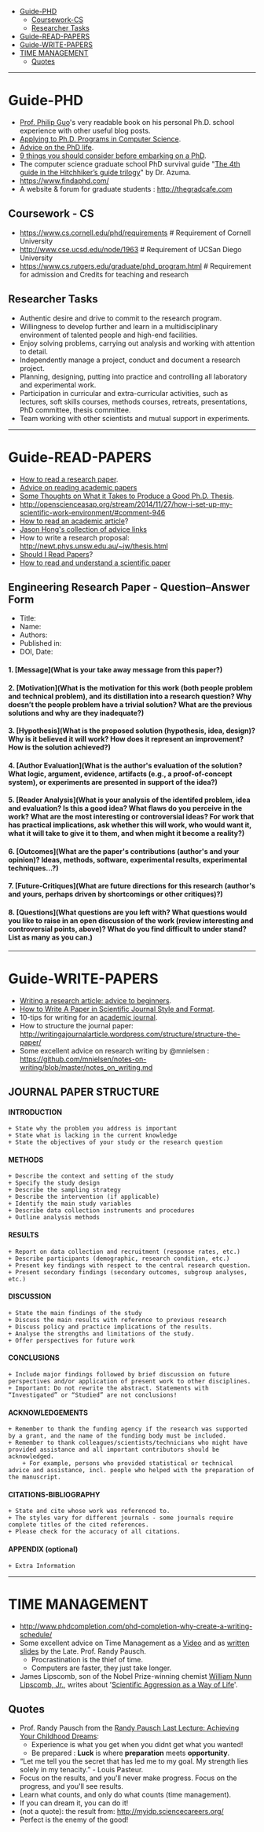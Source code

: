 + [Guide-PHD](#guide-phd)
    + [Coursework-CS](#coursework-cs)
    + [Researcher Tasks](#researcher-tasks)
+ [Guide-READ-PAPERS](#guide-read-papers)
+ [Guide-WRITE-PAPERS](#guide-write-papers)
+ [TIME MANAGEMENT](#time-management)
    + [Quotes](#quotes)

----

# Guide-PHD
+ [Prof. Philip Guo](http://pgbovine.net/PhD-memoir.htm)'s very readable book on his personal Ph.D. school experience with other useful blog posts.
+ [Applying to Ph.D. Programs in Computer Science](http://www.cs.cmu.edu/~harchol/gradschooltalk.pdf).
+ [Advice on the PhD life](http://blog.vivekhaldar.com/post/29296581613/what-is-life-like-for-phds-in-computer-science-who).
+ [9 things you should consider before embarking on a PhD](https://www.elsevier.com/connect/9-things-you-should-consider-before-embarking-on-a-phd).
+ The computer science graduate school PhD survival guide "[The 4th guide in the Hitchhiker’s guide trilogy](http://www.cs.unc.edu/~azuma/hitch4.html)" by Dr. Azuma.
+ https://www.findaphd.com/
+ A website & forum for graduate students : http://thegradcafe.com 


## Coursework - CS
+ https://www.cs.cornell.edu/phd/requirements         # Requirement of Cornell University
+ http://www.cse.ucsd.edu/node/1963              # Requirement of UCSan Diego University
+ https://www.cs.rutgers.edu/graduate/phd_program.html  # Requirement for admission and Credits for teaching and research


## Researcher Tasks
* Authentic desire and drive to commit to the research program.
* Willingness to develop further and learn in a multidisciplinary environment of talented people and high-end facilities.
* Enjoy solving problems, carrying out analysis and working with attention to detail.
* Independently manage a project, conduct and document a research project.
* Planning, designing, putting into practice and controlling all laboratory and experimental work.
* Participation in curricular and extra-curricular activities, such as lectures, soft skills courses, methods courses, retreats, presentations, PhD committee, thesis committee.
* Team working with other scientists and mutual support in experiments.


----

# Guide-READ-PAPERS
+ [How to read a research paper](http://cseweb.ucsd.edu/~wgg/CSE210/howtoread.html).
+ [Advice on reading academic papers](http://www4.ncsu.edu/~akmassey/posts/2012-02-15-advice-on-reading-academic-papers.html)
+ [Some Thoughts on What it Takes to Produce a Good Ph.D. Thesis](https://engineering.purdue.edu/kak/HowToPhD.pdf).
+ http://openscienceasap.org/stream/2014/11/27/how-i-set-up-my-scientific-work-environment/#comment-946
+ [How to read an academic article](http://organizationsandmarkets.com/2010/08/31/how-to-read-an-academic-article/)?
+ [Jason Hong's collection of advice links](http://www.cs.cmu.edu/~jasonh/advice.html)
+ How to write a research proposal: http://newt.phys.unsw.edu.au/~jw/thesis.html
+ [Should I Read Papers](http://michaelrbernste.in/2014/10/21/should-i-read-papers.html)?
+ [How to read and understand a scientific paper](http://violentmetaphors.com/2013/08/25/how-to-read-and-understand-a-scientific-paper-2/)

## Engineering Research Paper - Question–Answer Form

+ Title:
+ Name:
+ Authors:
+ Published in:
+ DOI, Date: 

#### 1. [Message](What is your take away message from this paper?)

#### 2. [Motivation](What is the motivation for this work (both people problem and technical problem), and its distillation into a research question? Why doesn’t the people problem have a trivial solution? What are the previous solutions and why are they inadequate?)

#### 3. [Hypothesis](What is the proposed solution (hypothesis, idea, design)? Why is it believed it will work? How does it represent an improvement? How is the solution achieved?)

#### 4. [Author Evaluation](What is the author's evaluation of the solution? What logic, argument, evidence, artifacts (e.g., a proof-of-concept system), or experiments are presented in support of the idea?)

#### 5. [Reader Analysis](What is your analysis of the identifed problem, idea and evaluation? Is this a good idea? What flaws do you perceive in the work? What are the most interesting or controversial ideas? For work that has practical implications, ask whether this will work, who would want it, what it will take to give it to them, and when might it become a reality?)

#### 6. [Outcomes](What are the paper's contributions (author's and your opinion)? Ideas, methods, software, experimental results, experimental techniques...?)

#### 7. [Future-Critiques](What are future directions for this research (author's and yours, perhaps driven by shortcomings or other critiques)?)

#### 8. [Questions](What questions are you left with? What questions would you like to raise in an open discussion of the work (review interesting and controversial points, above)? What do you find difficult to under stand? List as many as you can.)


----

# Guide-WRITE-PAPERS
+ [Writing a research article: advice to beginners](http://intqhc.oxfordjournals.org/content/16/3/191).
+ [How to Write A Paper in Scientific Journal Style and Format](http://abacus.bates.edu/~ganderso/biology/resources/writing/HTWtoc.html).
+ 10-tips for writing for an [academic journal](http://www.theguardian.com/higher-education-network/blog/2013/sep/06/academic-journal-writing-top-tips).
+ How to structure the journal paper: http://writingajournalarticle.wordpress.com/structure/structure-the-paper/
+ Some excellent advice on research writing by @mnielsen : https://github.com/mnielsen/notes-on-writing/blob/master/notes_on_writing.md


## JOURNAL PAPER STRUCTURE

#### INTRODUCTION
    + State why the problem you address is important
	+ State what is lacking in the current knowledge
    + State the objectives of your study or the research question

#### METHODS
	+ Describe the context and setting of the study
	+ Specify the study design
	+ Describe the sampling strategy
	+ Describe the intervention (if applicable)
	+ Identify the main study variables
	+ Describe data collection instruments and procedures
	+ Outline analysis methods

#### RESULTS
	+ Report on data collection and recruitment (response rates, etc.)
    + Describe participants (demographic, research condition, etc.)
	+ Present key findings with respect to the central research question.
	+ Present secondary findings (secondary outcomes, subgroup analyses, etc.)

#### DISCUSSION
	+ State the main findings of the study
    + Discuss the main results with reference to previous research
	+ Discuss policy and practice implications of the results.
    + Analyse the strengths and limitations of the study. 
    + Offer perspectives for future work

#### CONCLUSIONS
    + Include major findings followed by brief discussion on future perspectives and/or application of present work to other disciplines. 
    + Important: Do not rewrite the abstract. Statements with “Investigated” or “Studied” are not conclusions!

#### ACKNOWLEDGEMENTS 
    + Remember to thank the funding agency if the research was supported by a grant, and the name of the funding body must be included.
    + Remember to thank colleagues/scientists/technicians who might have provided assistance and all important contributors should be acknowledged.
        + For example, persons who provided statistical or technical advice and assistance, incl. people who helped with the preparation of the manuscript.  

#### CITATIONS-BIBLIOGRAPHY
    + State and cite whose work was referenced to.
    + The styles vary for different journals - some journals require complete titles of the cited references.
    + Please check for the accuracy of all citations.

#### APPENDIX (optional)
    + Extra Information

----

# TIME MANAGEMENT
+ http://www.phdcompletion.com/phd-completion-why-create-a-writing-schedule/
+ Some excellent advice on Time Management as a [Video](https://www.youtube.com/watch?v=oTugjssqOT0&ebc=ANyPxKqznHPt8tH-h6nssbneWEMegl11qJ51FGN7Wdtu9gad2SkIF1qSE-F6--s5EI_O4uzwT0TL) and as [written slides](http://www.cs.virginia.edu/helpnet/Time/time.html) by the Late. Prof. Randy Pausch.
    + Procrastination is the thief of time. 
    + Computers are faster, they just take longer.
+ James Lipscomb, son of the Nobel Prize-winning chemist [William Nunn Lipscomb, Jr.](https://en.wikipedia.org/wiki/William_Lipscomb), writes about '[Scientific Aggression as a Way of Life](http://wlipscomb.tripod.com/wnl_life.html)'.


## Quotes
+ Prof. Randy Pausch from the [Randy Pausch Last Lecture: Achieving Your Childhood Dreams](https://www.youtube.com/watch?v=ji5_MqicxSo): 
	+ Experience is what you get when you didnt get what you wanted!
    + Be prepared : __Luck__ is where __preparation__ meets __opportunity__.
+ “Let me tell you the secret that has led me to my goal. My strength lies solely in my tenacity.” - Louis Pasteur.
+ Focus on the results, and you'll never make progress. Focus on the progress, and you'll see results.
+ Learn what counts, and only do what counts (time management).
+ If you can dream it, you can do it!
+ (not a quote): the result from: http://myidp.sciencecareers.org/ 
+ Perfect is the enemy of the good!
